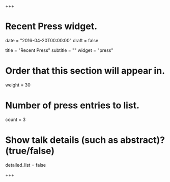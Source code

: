 +++
# Recent Press widget.

date = "2016-04-20T00:00:00"
draft = false

title = "Recent Press"
subtitle = ""
widget = "press"

# Order that this section will appear in.
weight = 30

# Number of press entries to list.
count = 3

# Show talk details (such as abstract)? (true/false)
detailed_list = false

+++

